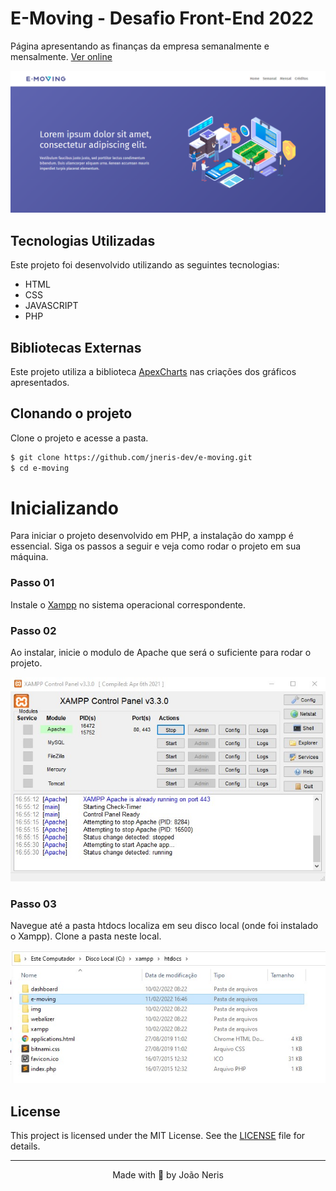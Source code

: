 # E-Moving - Desafio Front-End 2022

Página apresentando as finanças da empresa semanalmente e mensalmente. [Ver online](https://jneris.com.br/api/e-moving/)

![Print Projeto](https://github.com/jneris-dev/e-moving/blob/test/.github/print.png?raw=true)

## Tecnologias Utilizadas

Este projeto foi desenvolvido utilizando as seguintes tecnologias:

- HTML
- CSS
- JAVASCRIPT
- PHP

## Bibliotecas Externas

Este projeto utiliza a biblioteca [ApexCharts](https://apexcharts.com/) nas criações dos gráficos apresentados.

## Clonando o projeto

Clone o projeto e acesse a pasta.

```bash
$ git clone https://github.com/jneris-dev/e-moving.git
$ cd e-moving
```

# Inicializando

Para iniciar o projeto desenvolvido em PHP, a instalação do xampp é essencial. Siga os passos a seguir e veja como rodar o projeto em sua máquina.

### Passo 01

Instale o [Xampp](https://www.apachefriends.org/pt_br/index.html) no sistema operacional correspondente.

### Passo 02

Ao instalar, inicie o modulo de Apache que será o suficiente para rodar o projeto.

![Print Xampp Module](https://github.com/jneris-dev/e-moving/blob/test/.github/start_xampp.jpg?raw=true)

### Passo 03

Navegue até a pasta htdocs localiza em seu disco local (onde foi instalado o Xampp). Clone a pasta neste local.

![Print Xampp Folder](https://github.com/jneris-dev/e-moving/blob/test/.github/folder_xampp.jpg?raw=true)

## License

This project is licensed under the MIT License. See the [LICENSE](LICENSE.md) file for details.


---

<p align="center">Made with 🖤 by João Neris</p>

